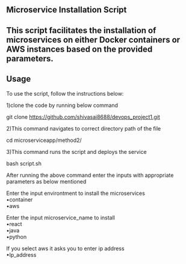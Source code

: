 ## Microservice Installation Script<br>
## This script facilitates the installation of microservices on either Docker containers or AWS instances based on the provided parameters.<br>

## Usage
To use the script, follow the instructions below: <br>

1)clone the code by running below command

git clone https://github.com/shivasai8688/devops_project1.git


2)This command navigates to correct directory path of the file <br>
  
cd microserviceapp/method2/


3)This command runs the script and deploys the service <br>
  
bash script.sh


After running the above command enter the inputs with appropriate parameters as below mentioned <br>

Enter the input environtment to install the microservices <br>
   •container <br>
   •aws <br>

Enter the input microservice_name to install <br>
   •react <br>
   •java <br>
   •python <br>

If you select aws it asks you to enter ip address <br>
   •Ip_address
